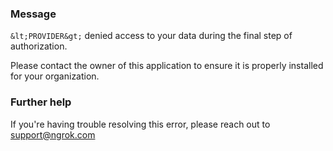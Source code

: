 
### Message
`&lt;PROVIDER&gt;` denied access to your data during the final step of authorization.

Please contact the owner of this application to ensure it is properly installed for your organization.

### Further help
If you're having trouble resolving this error, please reach out to [support@ngrok.com](mailto:support@ngrok.com?subject=Help%20with%20ERR_NGROK_5529)

